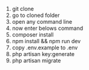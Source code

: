 1. git clone <remote-link>
2. go to cloned folder
3. open any command line
4. now enter belows command    
5. composer install 
6. npm install && npm run dev
7. copy .env.example to .env
8. php artisan key:generate
9. php artisan migrate    
    
